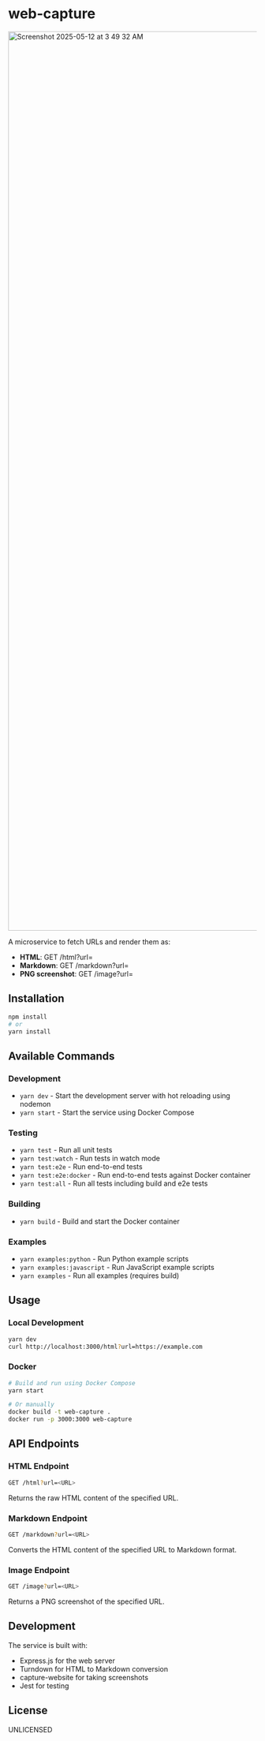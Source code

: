 # web-capture

<img width="1824" alt="Screenshot 2025-05-12 at 3 49 32 AM" src="https://github.com/user-attachments/assets/cbf63dec-7dcd-40e7-9d5d-eddc49fe6169" />

A microservice to fetch URLs and render them as:

- **HTML**: GET /html?url=<URL>
- **Markdown**: GET /markdown?url=<URL>
- **PNG screenshot**: GET /image?url=<URL>

## Installation

```bash
npm install
# or
yarn install
```

## Available Commands

### Development
- `yarn dev` - Start the development server with hot reloading using nodemon
- `yarn start` - Start the service using Docker Compose

### Testing
- `yarn test` - Run all unit tests
- `yarn test:watch` - Run tests in watch mode
- `yarn test:e2e` - Run end-to-end tests
- `yarn test:e2e:docker` - Run end-to-end tests against Docker container
- `yarn test:all` - Run all tests including build and e2e tests

### Building
- `yarn build` - Build and start the Docker container

### Examples
- `yarn examples:python` - Run Python example scripts
- `yarn examples:javascript` - Run JavaScript example scripts
- `yarn examples` - Run all examples (requires build)

## Usage

### Local Development
```bash
yarn dev
curl http://localhost:3000/html?url=https://example.com
```

### Docker
```bash
# Build and run using Docker Compose
yarn start

# Or manually
docker build -t web-capture .
docker run -p 3000:3000 web-capture
```

## API Endpoints

### HTML Endpoint
```bash
GET /html?url=<URL>
```
Returns the raw HTML content of the specified URL.

### Markdown Endpoint
```bash
GET /markdown?url=<URL>
```
Converts the HTML content of the specified URL to Markdown format.

### Image Endpoint
```bash
GET /image?url=<URL>
```
Returns a PNG screenshot of the specified URL.

## Development

The service is built with:
- Express.js for the web server
- Turndown for HTML to Markdown conversion
- capture-website for taking screenshots
- Jest for testing

## License

UNLICENSED
